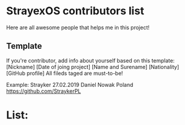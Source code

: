 # StrayexOS contributors list

Here are all awesome people that helps me in this project!

## Template

If you're contributor, add info about yourself based on this template:
[Nickname]<required> [Date of joing project]<required> [Name and Surename] [Nationality] [GitHub profile]
All fileds taged <required> are must-to-be!

Example:
Strayker 27.02.2019 Daniel Nowak Poland https://github.com/StraykerPL

# List:

